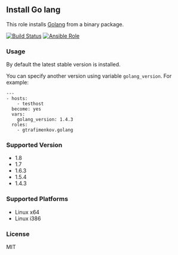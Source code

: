 ## Install Go lang

This role installs [Golang](https://golang.org/) from a binary package.

[![Build Status](https://travis-ci.org/gtrafimenkov/ansible-role-golang.svg)](http://travis-ci.org/gtrafimenkov/ansible-role-golang)
[![Ansible Role](https://img.shields.io/badge/role-gtrafimenkov.golang-blue.svg?maxAge=2592000)](https://galaxy.ansible.com/gtrafimenkov/golang)

### Usage

By default the latest stable version is installed.

You can specify another version using variable `golang_version`.  For example:

```
---
- hosts:
    - testhost
  become: yes
  vars:
    golang_version: 1.4.3
  roles:
    - gtrafimenkov.golang
```

### Supported Version

- 1.8
- 1.7
- 1.6.3
- 1.5.4
- 1.4.3

### Supported Platforms

- Linux x64
- Linux i386

### License

MIT
